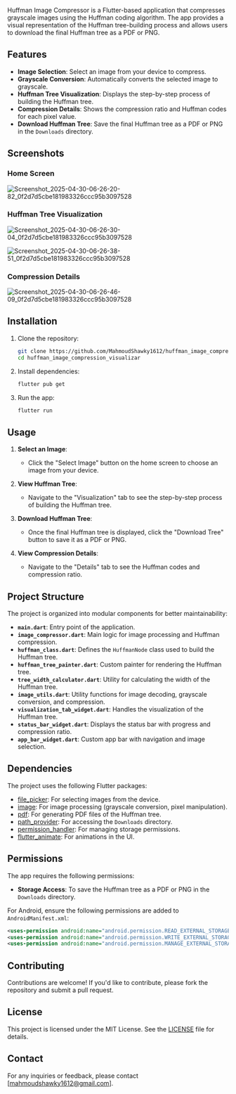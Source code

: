 
Huffman Image Compressor is a Flutter-based application that compresses grayscale images using the Huffman coding algorithm. The app provides a visual representation of the Huffman tree-building process and allows users to download the final Huffman tree as a PDF or PNG.

## Features

- **Image Selection**: Select an image from your device to compress.
- **Grayscale Conversion**: Automatically converts the selected image to grayscale.
- **Huffman Tree Visualization**: Displays the step-by-step process of building the Huffman tree.
- **Compression Details**: Shows the compression ratio and Huffman codes for each pixel value.
- **Download Huffman Tree**: Save the final Huffman tree as a PDF or PNG in the `Downloads` directory.

## Screenshots

### Home Screen
![Screenshot_2025-04-30-06-26-20-82_0f2d7d5cbe181983326ccc95b3097528](https://github.com/user-attachments/assets/d4e2aeec-f8d0-4f2d-8cf0-e2155a6cfdab)


### Huffman Tree Visualization
![Screenshot_2025-04-30-06-26-30-04_0f2d7d5cbe181983326ccc95b3097528](https://github.com/user-attachments/assets/563f81ab-b135-405d-b5e6-70c53ad54d92)

![Screenshot_2025-04-30-06-26-38-51_0f2d7d5cbe181983326ccc95b3097528](https://github.com/user-attachments/assets/0daa5e72-17e5-41d8-94b2-127f26ded19c)

### Compression Details
![Screenshot_2025-04-30-06-26-46-09_0f2d7d5cbe181983326ccc95b3097528](https://github.com/user-attachments/assets/223709fe-d557-4b28-b059-04baf42709fe)

## Installation

1. Clone the repository:
   ```bash
   git clone https://github.com/MahmoudShawky1612/huffman_image_compression_visualizar.git
   cd huffman_image_compression_visualizar
   ```

2. Install dependencies:
   ```bash
   flutter pub get
   ```

3. Run the app:
   ```bash
   flutter run
   ```

## Usage

1. **Select an Image**:
   - Click the "Select Image" button on the home screen to choose an image from your device.

2. **View Huffman Tree**:
   - Navigate to the "Visualization" tab to see the step-by-step process of building the Huffman tree.

3. **Download Huffman Tree**:
   - Once the final Huffman tree is displayed, click the "Download Tree" button to save it as a PDF or PNG.

4. **View Compression Details**:
   - Navigate to the "Details" tab to see the Huffman codes and compression ratio.

## Project Structure

The project is organized into modular components for better maintainability:

- **`main.dart`**: Entry point of the application.
- **`image_compressor.dart`**: Main logic for image processing and Huffman compression.
- **`huffman_class.dart`**: Defines the `HuffmanNode` class used to build the Huffman tree.
- **`huffman_tree_painter.dart`**: Custom painter for rendering the Huffman tree.
- **`tree_width_calculator.dart`**: Utility for calculating the width of the Huffman tree.
- **`image_utils.dart`**: Utility functions for image decoding, grayscale conversion, and compression.
- **`visualization_tab_widget.dart`**: Handles the visualization of the Huffman tree.
- **`status_bar_widget.dart`**: Displays the status bar with progress and compression ratio.
- **`app_bar_widget.dart`**: Custom app bar with navigation and image selection.

## Dependencies

The project uses the following Flutter packages:

- [file_picker](https://pub.dev/packages/file_picker): For selecting images from the device.
- [image](https://pub.dev/packages/image): For image processing (grayscale conversion, pixel manipulation).
- [pdf](https://pub.dev/packages/pdf): For generating PDF files of the Huffman tree.
- [path_provider](https://pub.dev/packages/path_provider): For accessing the `Downloads` directory.
- [permission_handler](https://pub.dev/packages/permission_handler): For managing storage permissions.
- [flutter_animate](https://pub.dev/packages/flutter_animate): For animations in the UI.

## Permissions

The app requires the following permissions:

- **Storage Access**: To save the Huffman tree as a PDF or PNG in the `Downloads` directory.

For Android, ensure the following permissions are added to `AndroidManifest.xml`:
```xml
<uses-permission android:name="android.permission.READ_EXTERNAL_STORAGE" />
<uses-permission android:name="android.permission.WRITE_EXTERNAL_STORAGE" />
<uses-permission android:name="android.permission.MANAGE_EXTERNAL_STORAGE" />
```

## Contributing

Contributions are welcome! If you'd like to contribute, please fork the repository and submit a pull request.

## License

This project is licensed under the MIT License. See the [LICENSE](LICENSE) file for details.

## Contact

For any inquiries or feedback, please contact [mahmoudshawky1612@gmail.com].
